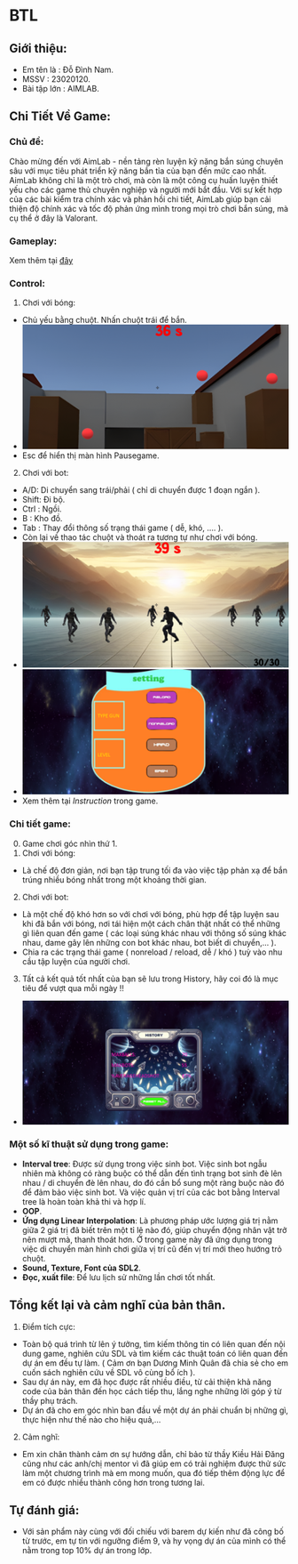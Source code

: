 # BTL
## Giới thiệu:
- Em tên là   : Đỗ Đình Nam.
- MSSV        : 23020120.
- Bài tập lớn : AIMLAB.
## Chi Tiết Về Game:
### Chủ đề:
Chào mừng đến với AimLab - nền tảng rèn luyện kỹ năng bắn súng chuyên sâu với mục tiêu phát triển kỹ năng bắn tỉa của bạn đến mức cao nhất. AimLab không chỉ là một trò chơi, mà còn là một công cụ huấn luyện thiết yếu cho các game thủ chuyên nghiệp và người mới bắt đầu. Với sự kết hợp của các bài kiểm tra chính xác và phản hồi chi tiết, AimLab giúp bạn cải thiện độ chính xác và tốc độ phản ứng mình trong mọi trò chơi bắn súng, mà cụ thể ở đây là Valorant.
### Gameplay:
 Xem thêm tại [đây](https://youtu.be/1TA9qcd_UpE)
### Control:
1. Chơi với bóng:
- Chủ yếu bằng chuột. Nhấn chuột trái để bắn.
- ![](anh1.png)
- Esc để hiển thị màn hình Pausegame.
2. Chơi với bot:
- A/D: Di chuyển sang trái/phải ( chỉ di chuyển được 1 đoạn ngắn ).
- Shift: Đi bộ.
- Ctrl : Ngồi.
- B    : Kho đồ.
- Tab  : Thay đổi thông số trạng thái game ( dễ, khó, .... ).
- Còn lại về thao tác chuột và thoát ra tương tự như chơi với bóng.
- ![](anh3.png)
- ![](anh4.png)
- Xem thêm tại *Instruction* trong game.
### Chi tiết game:
0. Game chơi góc nhìn thứ 1.
1. Chơi với bóng:
- Là chế độ đơn giản, nơi bạn tập trung tối đa vào việc tập phản xạ để bắn trúng nhiều bóng nhất trong một khoảng thời gian.
2. Chơi với bot:
- Là một chế độ khó hơn so với chơi với bóng, phù hợp để tập luyện sau khi đã bắn với bóng, nơi tái hiện một cách chân thật nhất có thể những gì liên quan đến game ( các loại súng khác nhau với thông số súng khác nhau, dame gây lên những con bot khác nhau, bot biết di chuyển,... ).
- Chia ra các trạng thái game ( nonreload / reload, dễ / khó ) tuỳ vào nhu cầu tập luyện của người chơi.
3. Tất cả kết quả tốt nhất của bạn sẽ lưu trong History, hãy coi đó là mục tiêu để vượt qua mỗi ngày !!
- ![](anh2.png)
### Một số kĩ thuật sử dụng trong game:
- **Interval tree**: Được sử dụng trong việc sinh bot. Việc sinh bot ngẫu nhiên mà không có ràng buộc có thể dẫn đến tình trạng bot sinh đè lên nhau / di chuyển đè lên nhau, do đó cần bổ sung một ràng buộc nào đó để đảm bảo việc sinh bot. Và việc quản vị trí của các bot bằng Interval tree là hoàn toàn khả thi và hợp lí.
- **OOP**.
- **Ứng dụng Linear Interpolation**: Là phương pháp ước lượng giá trị nằm giữa 2 giá trị đã biết trên một tỉ lệ nào đó, giúp chuyển động nhân vật trở nên mượt mà, thanh thoát hơn. Ở trong game này đã ứng dụng trong việc di chuyển màn hình chơi giữa vị trí cũ đến vị trí mới theo hướng trỏ chuột.
- **Sound, Texture, Font của SDL2**.
- **Đọc, xuất file**: Để lưu lịch sử những lần chơi tốt nhất.
## Tổng kết lại và cảm nghĩ của bản thân.
1. Điểm tích cực:
- Toàn bộ quá trình từ lên ý tưởng, tìm kiếm thông tin có liên quan đến nội dung game, nghiên cứu SDL và tìm kiếm các thuật toán có liên quan đến dự án em đều tự làm.
( Cảm ơn bạn Dương Minh Quân đã chia sẻ cho em cuốn sách nghiên cứu về SDL vô cùng bổ ích ).
- Sau dự án này, em đã học được rất nhiều điều, từ cải thiện khả năng code của bản thân đến học cách tiếp thu, lắng nghe những lời góp ý từ thầy phụ trách.
- Dự án đã cho em góc nhìn ban đầu về một dự án phải chuẩn bị những gì, thực hiện như thế nào cho hiệu quả,...
2. Cảm nghĩ:
- Em xin chân thành cảm ơn sự hướng dẫn, chỉ bảo từ thầy Kiều Hải Đăng cũng như các anh/chị mentor vì đã giúp em có trải nghiệm được thử sức làm một chương trình mà em mong muốn, qua đó tiếp thêm động lực để em có được nhiều thành công hơn trong tương lai.
## Tự đánh giá:
- Với sản phẩm này cùng với đối chiếu với barem dự kiến như đã công bố từ trước, em tự tin với ngưỡng điểm 9, và hy vọng dự án của mình có thể nằm trong top 10% dự án trong lớp.
